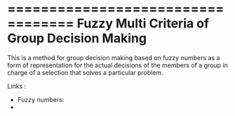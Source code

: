 ==================================
Fuzzy Multi Criteria of Group Decision Making
==================================



This is a method for group decision making based on fuzzy numbers as a form of representation for the actual decisions of the members of a group in charge of a selection that solves a particular problem.

Links :

- Fuzzy numbers:
- 